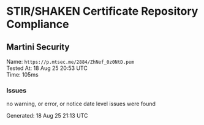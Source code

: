 # STIR/SHAKEN Certificate Repository Compliance

## Martini Security

Name: `https://p.mtsec.me/2884/ZhNef_0z0NtD.pem`\
Tested At: 18 Aug 25 20:53 UTC\
Time: 105ms

### Issues

no warning, or error, or notice date level issues were found

Generated: 18 Aug 25 21:13 UTC